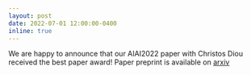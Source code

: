 ```yaml
---
layout: post
date: 2022-07-01 12:00:00-0400
inline: true
---
```


We are happy to announce that our AIAI2022 paper with Christos Diou received the best paper award! Paper preprint is available on [arxiv](https://arxiv.org/abs/2205.11106)